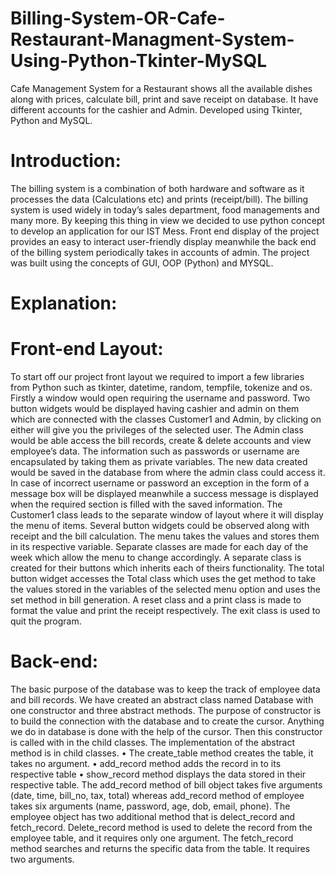 # Billing-System-OR-Cafe-Restaurant-Managment-System-Using-Python-Tkinter-MySQL
Cafe Management System for a Restaurant shows all the available dishes along with prices, calculate bill, print and save receipt on database. It have different accounts for the cashier and Admin. Developed using Tkinter, Python and MySQL.
# Introduction:
The billing system is a combination of both hardware and software as it processes the data (Calculations etc) and prints (receipt/bill). The billing system is used widely in today’s sales department, food managements and many more. By keeping this thing in view we decided to use python concept to develop an application for our IST Mess.  Front end display of the project provides an easy to interact user-friendly display meanwhile the back end of the billing system periodically takes in accounts of admin. The project was built using the concepts of GUI, OOP (Python) and MYSQL.
# Explanation:
# Front-end Layout:
To start off our project front layout we required to import a few libraries from Python such as tkinter, datetime, random, tempfile, tokenize and os. Firstly a window would open requiring the username and password. Two button widgets would be displayed having cashier and admin on them which are connected with the classes Customer1 and Admin, by clicking on either will give you the privileges of the selected user. The Admin class would be able access the bill records, create & delete accounts and view employee’s data. The information such as passwords or username are encapsulated by taking them as private variables. The new data created would be saved in the database from where the admin class could access it. In case of incorrect username or password an exception in the form of a message box will be displayed meanwhile a success message is displayed when the required section is filled with the saved information.  The Customer1 class leads to the separate window of layout where it will display the menu of items. Several button widgets could be observed along with receipt and the bill calculation. The menu takes the values and stores them in its respective variable. Separate classes are made for each day of the week which allow the menu to change accordingly. A separate class is created for their buttons which inherits each of theirs functionality. The total button widget accesses the Total class which uses the get method to take the values stored in the variables of the selected menu option and uses the set method in bill generation. A reset class and a print class is made to format the value and print the receipt respectively. The exit class is used to quit the program.
# Back-end:
The basic purpose of the database was to keep the track of employee data and bill records. We have created an abstract class named Database with one constructor and three abstract methods. The purpose of constructor is to build the connection with the database and to create the cursor. Anything we do in database is done with the help of the cursor. Then this constructor is called with in the child classes. The implementation of the abstract method is in child classes. 
•	The create_table method creates the table, it takes no argument.
•	add_record method adds the record in to its respective table 
•	show_record method displays the data stored in their respective table. 
The add_record method of bill object takes five arguments (date, time, bill_no, tax, total) whereas add_record method of employee takes six arguments (name, password, age, dob, email, phone). The employee object has two additional method that is delect_record and fetch_record. Delete_record method is used to delete the record from the employee table, and it requires only one argument. The fetch_record method searches and returns the specific data from the table. It requires two arguments.



